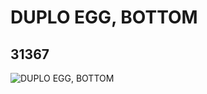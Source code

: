 # DUPLO EGG, BOTTOM
## 31367
![DUPLO EGG, BOTTOM](https://lc-www-live-s.legocdn.com/media/bricks/5/2/4142778.jpg)